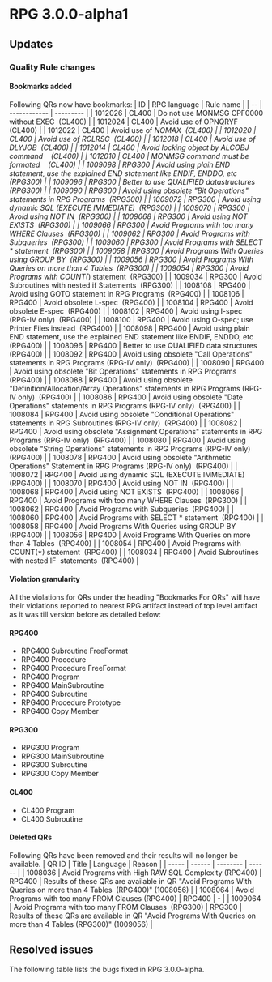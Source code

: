 # RPG 3.0.0-alpha1

## Updates

### Quality Rule changes

#### Bookmarks added

Following QRs now have bookmarks:
| ID | RPG language | Rule name |
| -- | ------------ | --------- |
| 1012026 | CL400 | Do not use MONMSG CPF0000 without EXEC  (CL400) |
| 1012024 | CL400 | Avoid use of OPNQRYF  (CL400) |
| 1012022 | CL400 | Avoid use of *NOMAX  (CL400) |
| 1012020 | CL400 | Avoid use of RCLRSC  (CL400) |
| 1012018 | CL400 | Avoid use of DLYJOB  (CL400) |
| 1012014 | CL400 | Avoid locking object by ALCOBJ command    (CL400) |
| 1012010 | CL400 | MONMSG command must be formated    (CL400) |
| 1009098 | RPG300 | Avoid using plain END statement, use the explained END statement like ENDIF, ENDDO, etc  (RPG300) |
| 1009096 | RPG300 | Better to use QUALIFIED datastructures  (RPG300) |
| 1009090 | RPG300 | Avoid using obsolete "Bit Operations" statements in RPG Programs  (RPG300) |
| 1009072 | RPG300 | Avoid using dynamic SQL (EXECUTE IMMEDIATE)  (RPG300) |
| 1009070 | RPG300 | Avoid using NOT IN  (RPG300) |
| 1009068 | RPG300 | Avoid using NOT EXISTS  (RPG300) |
| 1009066 | RPG300 | Avoid Programs with too many WHERE Clauses  (RPG300) |
| 1009062 | RPG300 | Avoid Programs with Subqueries  (RPG300) |
| 1009060 | RPG300 | Avoid Programs with SELECT * statement  (RPG300) |
| 1009058 | RPG300 | Avoid Programs With Queries using GROUP BY  (RPG300) |
| 1009056 | RPG300 | Avoid Programs With Queries on more than 4 Tables  (RPG300) |
| 1009054 | RPG300 | Avoid Programs with COUNT(*) statement  (RPG300) |
| 1009034 | RPG300 | Avoid Subroutines with nested if Statements  (RPG300) |
| 1008108 | RPG400 | Avoid using GOTO statement in RPG Programs  (RPG400) |
| 1008106 | RPG400 | Avoid obsolete L-spec  (RPG400) |
| 1008104 | RPG400 | Avoid obsolete E-spec  (RPG400) |
| 1008102 | RPG400 | Avoid using I-spec (RPG-IV only)  (RPG400) |
| 1008100 | RPG400 | Avoid using O-spec; use Printer Files instead  (RPG400) |
| 1008098 | RPG400 | Avoid using plain END statement, use the explained END statement like ENDIF, ENDDO, etc  (RPG400) |
| 1008096 | RPG400 | Better to use QUALIFIED data structures  (RPG400) |
| 1008092 | RPG400 | Avoid using obsolete "Call Operations" statements in RPG Programs (RPG-IV only)  (RPG400) |
| 1008090 | RPG400 | Avoid using obsolete "Bit Operations" statements in RPG Programs  (RPG400) |
| 1008088 | RPG400 | Avoid using obsolete "Definition/Allocation/Array Operations" statements in RPG Programs (RPG-IV only)  (RPG400) |
| 1008086 | RPG400 | Avoid using obsolete "Date Operations" statements in RPG Programs (RPG-IV only)  (RPG400) |
| 1008084 | RPG400 | Avoid using obsolete "Conditional Operations" statements in RPG Subroutines (RPG-IV only)  (RPG400) |
| 1008082 | RPG400 | Avoid using obsolete "Assignment Operations" statements in RPG Programs (RPG-IV only)  (RPG400) |
| 1008080 | RPG400 | Avoid using obsolete "String Operations" statements in RPG Programs (RPG-IV only)  (RPG400) |
| 1008078 | RPG400 | Avoid using obsolete "Arithmetic Operations" Statement in RPG Programs (RPG-IV only)  (RPG400) |
| 1008072 | RPG400 | Avoid using dynamic SQL (EXECUTE IMMEDIATE)  (RPG400) |
| 1008070 | RPG400 | Avoid using NOT IN  (RPG400) |
| 1008068 | RPG400 | Avoid using NOT EXISTS  (RPG400) |
| 1008066 | RPG400 | Avoid Programs with too many WHERE Clauses  (RPG300) |
| 1008062 | RPG400 | Avoid Programs with Subqueries  (RPG400) |
| 1008060 | RPG400 | Avoid Programs with SELECT * statement  (RPG400) |
| 1008058 | RPG400 | Avoid Programs With Queries using GROUP BY  (RPG400) |
| 1008056 | RPG400 | Avoid Programs With Queries on more than 4 Tables  (RPG400) |
| 1008054 | RPG400 | Avoid Programs with COUNT(*) statement  (RPG400) |
| 1008034 | RPG400 | Avoid Subroutines with nested IF  statements  (RPG400) |

#### Violation granularity

All the violations for QRs under the heading "Bookmarks For QRs" will have their violations reported to nearest RPG artifact instead of top level artifact as it was till version before as detailed below:
#### RPG400

- RPG400 Subroutine FreeFormat
- RPG400 Procedure
- RPG400 Procedure FreeFormat
- RPG400 Program
- RPG400 MainSubroutine
- RPG400 Subroutine
- RPG400 Procedure Prototype
- RPG400 Copy Member

#### RPG300

- RPG300 Program
- RPG300 MainSubroutine
- RPG300 Subroutine
- RPG300 Copy Member

#### CL400

- CL400 Program
- CL400 Subroutine

#### Deleted QRs

Following QRs have been removed and their results will no longer be available.
| QR ID | Title | Language | Reason |
| ----- | ------ | -------- | ------ |
| 1008036 | Avoid Programs with High RAW SQL Complexity (RPG400) | RPG400 | Results of these QRs are available in QR "Avoid Programs With Queries on more than 4 Tables  (RPG400)" (1008056) |
| 1008064 | Avoid Programs with too many FROM Clauses (RPG400) | RPG400 | - |
| 1009064 | Avoid Programs with too many FROM Clauses  (RPG300) | RPG300 | Results of these QRs are available in QR "Avoid Programs With Queries on more than 4 Tables (RPG300)" (1009056) |

## Resolved issues

The following table lists the bugs fixed in RPG 3.0.0-alpha.
